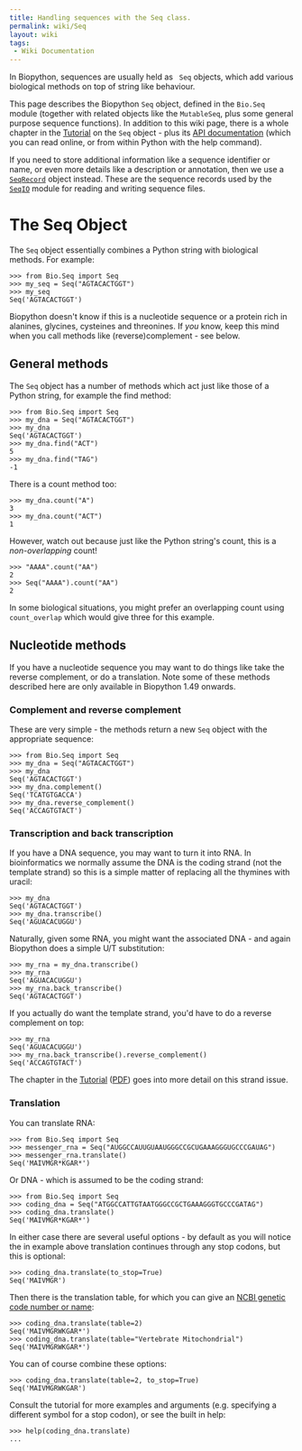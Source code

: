 ```yaml
---
title: Handling sequences with the Seq class.
permalink: wiki/Seq
layout: wiki
tags:
 - Wiki Documentation
---
```


In Biopython, sequences are usually held as ` Seq` objects, which add
various biological methods on top of string like behaviour.

This page describes the Biopython `Seq` object, defined in the `Bio.Seq`
module (together with related objects like the `MutableSeq`, plus some
general purpose sequence functions). In addition to this wiki page,
there is a whole chapter in the
[Tutorial](http://biopython.org/DIST/docs/tutorial/Tutorial.html) on the
`Seq` object - plus its [API
documentation](http://biopython.org/DIST/docs/api/Bio.Seq.Seq-class.html)
(which you can read online, or from within Python with the help
command).

If you need to store additional information like a sequence identifier
or name, or even more details like a description or annotation, then we
use a [`SeqRecord`](SeqRecord "wikilink") object instead. These are the
sequence records used by the [`SeqIO`](SeqIO "wikilink") module for
reading and writing sequence files.

The Seq Object
==============

The `Seq` object essentially combines a Python string with biological
methods. For example:

``` pycon
>>> from Bio.Seq import Seq
>>> my_seq = Seq("AGTACACTGGT")
>>> my_seq
Seq('AGTACACTGGT')
```

Biopython doesn't know if this is a nucleotide sequence or a protein rich
in alanines, glycines, cysteines and threonines. If *you* know, keep this
mind when you call methods like (reverse)complement - see below.


General methods
---------------

The `Seq` object has a number of methods which act just like those of a
Python string, for example the find method:

``` pycon
>>> from Bio.Seq import Seq
>>> my_dna = Seq("AGTACACTGGT")
>>> my_dna
Seq('AGTACACTGGT')
>>> my_dna.find("ACT")
5
>>> my_dna.find("TAG")
-1
```

There is a count method too:

``` pycon
>>> my_dna.count("A")
3
>>> my_dna.count("ACT")
1
```

However, watch out because just like the Python string's count, this is
a *non-overlapping* count!

``` pycon
>>> "AAAA".count("AA")
2
>>> Seq("AAAA").count("AA")
2
```

In some biological situations, you might prefer an overlapping count
using `count_overlap` which would give three for this example.

Nucleotide methods
------------------

If you have a nucleotide sequence you may want to do things like take the
reverse complement, or do a translation. Note some of these methods described
here are only available in Biopython 1.49 onwards.

### Complement and reverse complement

These are very simple - the methods return a new `Seq` object with the
appropriate sequence:

``` pycon
>>> from Bio.Seq import Seq
>>> my_dna = Seq("AGTACACTGGT")
>>> my_dna
Seq('AGTACACTGGT')
>>> my_dna.complement()
Seq('TCATGTGACCA')
>>> my_dna.reverse_complement()
Seq('ACCAGTGTACT')
```

### Transcription and back transcription

If you have a DNA sequence, you may want to turn it into RNA. In
bioinformatics we normally assume the DNA is the coding strand (not the
template strand) so this is a simple matter of replacing all the
thymines with uracil:

``` pycon
>>> my_dna
Seq('AGTACACTGGT')
>>> my_dna.transcribe()
Seq('AGUACACUGGU')
```

Naturally, given some RNA, you might want the associated DNA - and again
Biopython does a simple U/T substitution:

``` pycon
>>> my_rna = my_dna.transcribe()
>>> my_rna
Seq('AGUACACUGGU')
>>> my_rna.back_transcribe()
Seq('AGTACACTGGT')
```

If you actually do want the template strand, you'd have to do a reverse
complement on top:

``` pycon
>>> my_rna
Seq('AGUACACUGGU')
>>> my_rna.back_transcribe().reverse_complement()
Seq('ACCAGTGTACT')
```

The chapter in the
[Tutorial](http://biopython.org/DIST/docs/tutorial/Tutorial.html)
([PDF](http://biopython.org/DIST/docs/tutorial/Tutorial.pdf)) goes into
more detail on this strand issue.

### Translation

You can translate RNA:

``` pycon
>>> from Bio.Seq import Seq
>>> messenger_rna = Seq("AUGGCCAUUGUAAUGGGCCGCUGAAAGGGUGCCCGAUAG")
>>> messenger_rna.translate()
Seq('MAIVMGR*KGAR*')
```

Or DNA - which is assumed to be the coding strand:

``` pycon
>>> from Bio.Seq import Seq
>>> coding_dna = Seq("ATGGCCATTGTAATGGGCCGCTGAAAGGGTGCCCGATAG")
>>> coding_dna.translate()
Seq('MAIVMGR*KGAR*')
```

In either case there are several useful options - by default as you will
notice the in example above translation continues through any stop
codons, but this is optional:

``` pycon
>>> coding_dna.translate(to_stop=True)
Seq('MAIVMGR')
```

Then there is the translation table, for which you can give an [NCBI
genetic code number or
name](http://www.ncbi.nlm.nih.gov/Taxonomy/Utils/wprintgc.cgi):

``` pycon
>>> coding_dna.translate(table=2)
Seq('MAIVMGRWKGAR*')
>>> coding_dna.translate(table="Vertebrate Mitochondrial")
Seq('MAIVMGRWKGAR*')
```

You can of course combine these options:

``` pycon
>>> coding_dna.translate(table=2, to_stop=True)
Seq('MAIVMGRWKGAR')
```

Consult the tutorial for more examples and arguments (e.g. specifying a
different symbol for a stop codon), or see the built in help:

``` pycon
>>> help(coding_dna.translate)
...
```
